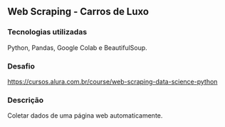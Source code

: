 ## Web Scraping - Carros de Luxo

### Tecnologias utilizadas
Python, Pandas, Google Colab e BeautifulSoup.

### Desafio
https://cursos.alura.com.br/course/web-scraping-data-science-python

### Descrição
Coletar dados de uma página web automaticamente.
